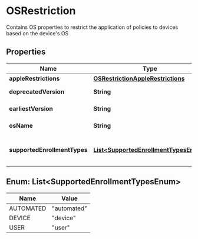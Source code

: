 

# OSRestriction

Contains OS properties to restrict the application of policies to devices based on the device's OS

## Properties

| Name | Type | Description | Notes |
|------------ | ------------- | ------------- | -------------|
|**appleRestrictions** | [**OSRestrictionAppleRestrictions**](OSRestrictionAppleRestrictions.md) |  |  [optional] |
|**deprecatedVersion** | **String** | The version of the OS in which the policy was deprecated |  [optional] |
|**earliestVersion** | **String** | The earliest version of the OS in which the policy can be applied |  [optional] |
|**osName** | **String** | The name of the OS in which this restriction applies |  [optional] |
|**supportedEnrollmentTypes** | [**List&lt;SupportedEnrollmentTypesEnum&gt;**](#List&lt;SupportedEnrollmentTypesEnum&gt;) | This field is deprecated and will be ignored. Use appleRestrictions.supportedEnrollmentTypes instead |  [optional] |



## Enum: List&lt;SupportedEnrollmentTypesEnum&gt;

| Name | Value |
|---- | -----|
| AUTOMATED | &quot;automated&quot; |
| DEVICE | &quot;device&quot; |
| USER | &quot;user&quot; |



